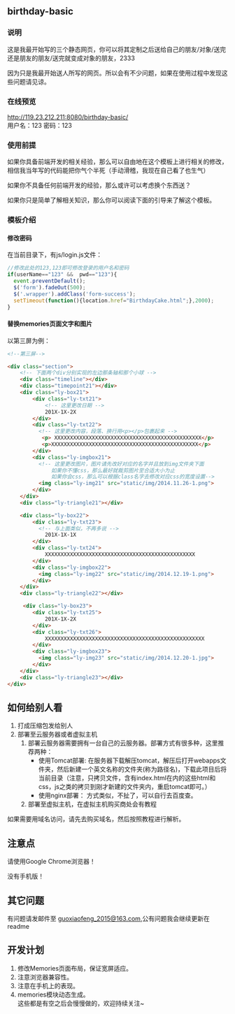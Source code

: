 ## birthday-basic

### 说明
这是我最开始写的三个静态网页，你可以将其定制之后送给自己的朋友/对象/送完还是朋友的朋友/送完就变成对象的朋友，2333

因为只是我最开始送人所写的网页。所以会有不少问题，如果在使用过程中发现这些问题请见谅。

### 在线预览
http://119.23.212.211:8080/birthday-basic/  
用户名：123 密码：123

### 使用前提
如果你具备前端开发的相关经验，那么可以自由地在这个模板上进行相关的修改，相信我当年写的代码能把你气个半死（手动滑稽，我现在自己看了也生气）

如果你不具备任何前端开发的经验，那么或许可以考虑换个东西送？

如果你只是简单了解相关知识，那么你可以阅读下面的引导来了解这个模板。

### 模板介绍
#### 修改密码
 在当前目录下，有js/login.js文件：
 ```javascript
 //修改此处的123,123即可修改登录的用户名和密码
 if(userName=="123" &&  pwd=="123"){
   event.preventDefault();
   $('form').fadeOut(500);
   $('.wrapper').addClass('form-success');
   setTimeout(function(){location.href="BirthdayCake.html";},2000);
 }
 ```

#### 替换memories页面文字和图片
以第三屏为例：
```html
<!--第三屏-->

<div class="section">
    <!-- 下面两个div分别实现的左边那条轴和那个小球 -->
    <div class="timeline"></div>
    <div class="timepoint21"></div>
    <div class="ly-box21">
        <div class="ly-txt21">
            <!-- 这里更改日期 -->
            201X-1X-2X
        </div>
        <div class="ly-txt22">
          <!-- 这里更改内容，段落、换行用<p></p>包裹起来 -->
           <p> XXXXXXXXXXXXXXXXXXXXXXXXXXXXXXXXXXXXXXXXXXXXXXX</p>
           <p>XXXXXXXXXXXXXXXXXXXXXXXXXXXXXXXXXXXXXXXXXXXXXXX</p>
        </div>
        <div class="ly-imgbox21">
          <!-- 这里更改图片，图片请先改好对应的名字并且放到img文件夹下面
              如果你不懂css，那么最好就裁剪图片至合适大小为止
              如果你会css，那么可以根据class名字去修改对应css的宽度设置-->
          <img class="ly-img21" src="static/img/2014.11.26-1.png">
        </div>
    </div>
    <div class="ly-triangle21"></div>

    <div class="ly-box22">
        <div class="ly-txt23">
          <!-- 与上面类似，不再多说 -->
            201X-1X-1X
        </div>
        <div class="ly-txt24">
            XXXXXXXXXXXXXXXXXXXXXXXXXXXXXXXXXXXXXXXXXXXXXXXX
        </div>
        <div class="ly-imgbox22">
          <img class="ly-img22" src="static/img/2014.12.19-1.png">
        </div>
    </div>
    <div class="ly-triangle22"></div>

     <div class="ly-box23">
        <div class="ly-txt25">
            201X-1X-2X
        </div>
        <div class="ly-txt26">
            XXXXXXXXXXXXXXXXXXXXXXXXXXXXXXXXXXXXXXXXXXXXXXXXXXX
        </div>
        <div class="ly-imgbox23">
          <img class="ly-img23" src="static/img/2014.12.20-1.jpg">
        </div>
    </div>
    <div class="ly-triangle23"></div>
</div>
```

## 如何给别人看
1. 打成压缩包发给别人  
2. 部署至云服务器或者虚拟主机  
    1. 部署云服务器需要拥有一台自己的云服务器。部署方式有很多种，这里推荐两种：  
        - 使用Tomcat部署:
    在服务器下载解压tomcat，解压后打开webapps文件夹，然后新建一个英文名称的文件夹(称为路径名)，下载此项目后将当前目录（注意，只拷贝文件，含有index.html在内的这些html和css，js之类的拷贝到刚才新建的文件夹内，重启tomcat即可。）
        - 使用nginx部署：
    方式类似，不扯了，可以自行去百度查。
    2. 部署至虚拟主机，在虚拟主机购买商处会有教程

如果需要用域名访问，请先去购买域名，然后按照教程进行解析。

## 注意点
请使用Google Chrome浏览器！

没有手机版！


## 其它问题
有问题请发邮件至 guoxiaofeng_2015@163.com,公有问题我会继续更新在readme

## 开发计划
1. 修改Memories页面布局，保证宽屏适应。
2. 注意浏览器兼容性。
3. 注意在手机上的表现。
4. memories模块动态生成。  
这些都是有空之后会慢慢做的，欢迎持续关注~
